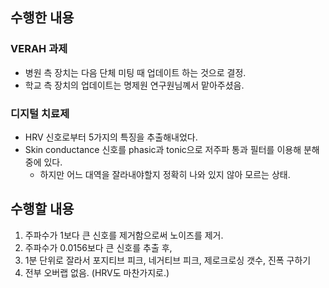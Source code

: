 ## 수행한 내용

### VERAH 과제
- 병원 측 장치는 다음 단체 미팅 때 업데이트 하는 것으로 결정.
- 학교 측 장치의 업데이트는 명제원 연구원님꼐서 맡아주셨음.

### 디지털 치료제
- HRV 신호로부터 5가지의 특징을 추출해내었다.
- Skin conductance 신호를 phasic과 tonic으로 저주파 통과 필터를 이용해 분해 중에 있다.
  - 하지만 어느 대역을 잘라내야할지 정확히 나와 있지 않아 모르는 상태.


## 수행할 내용
1. 주파수가 1보다 큰 신호를 제거함으로써 노이즈를 제거.
2. 주파수가 0.0156보다 큰 신호를 추출 후,
3. 1분 단위로 잘라서 포지티브 피크, 네거티브 피크, 제로크로싱 갯수, 진폭 구하기
4. 전부 오버랩 없음. (HRV도 마찬가지로.)
